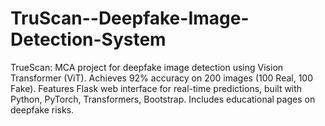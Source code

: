 # TruScan--Deepfake-Image-Detection-System
TrueScan: MCA project for deepfake image detection using Vision Transformer (ViT). Achieves 92% accuracy on 200 images (100 Real, 100 Fake). Features Flask web interface for real-time predictions, built with Python, PyTorch, Transformers, Bootstrap. Includes educational pages on deepfake risks.
